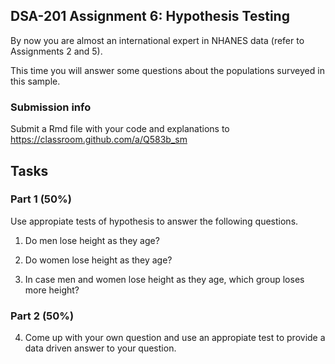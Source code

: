 ## DSA-201 Assignment 6: Hypothesis Testing

By now you are almost an international expert in NHANES data (refer to Assignments 2 and 5).

This time you will answer some questions about the populations surveyed in this sample.

### Submission info
Submit a Rmd file with your code and explanations to https://classroom.github.com/a/Q583b_sm

## Tasks

### Part 1 (50%)

Use appropiate tests of hypothesis to answer the following questions.

1.  Do men lose height as they age?

2.  Do women lose height as they age?

3. In case men and women lose height as they age, which group loses more height?

### Part 2 (50%)

4. Come up with your own question and use an appropiate test to provide a data driven answer to your question.
